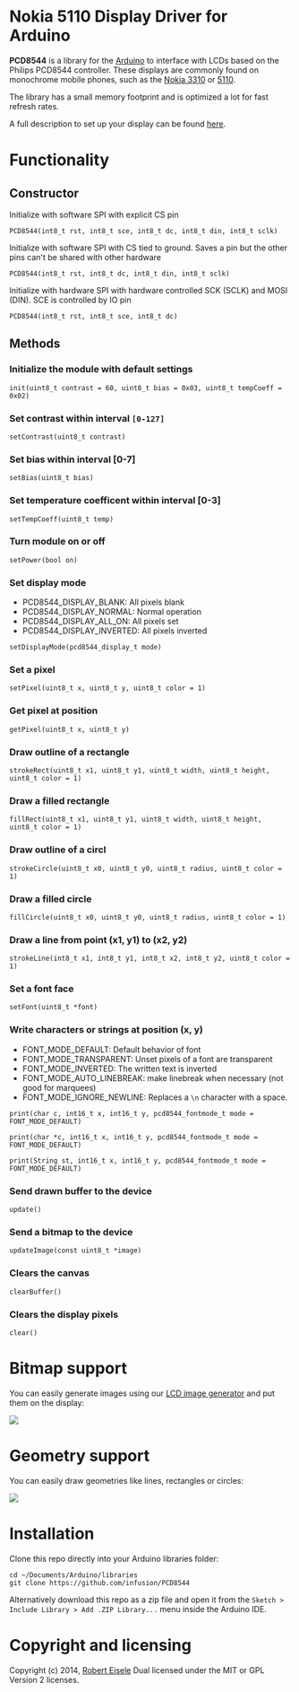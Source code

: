 
# Nokia 5110 Display Driver for Arduino

**PCD8544** is a library for the [Arduino](http://arduino.cc/) to interface with LCDs based on the
Philips PCD8544 controller. These displays are commonly found on monochrome mobile phones, such as the
[Nokia 3310](http://en.wikipedia.org/wiki/Nokia_3310) or [5110](http://en.wikipedia.org/wiki/Nokia_5110). 

The library has a small memory footprint and is optimized a lot for fast refresh rates. 

A full description to set up your display can be found [here](https://www.xarg.org/2014/06/how-to-use-a-nokia-5110-graphical-display-with-arduino/).

# Functionality

## Constructor

Initialize with software SPI with explicit CS pin

```
PCD8544(int8_t rst, int8_t sce, int8_t dc, int8_t din, int8_t sclk)
```


Initialize with software SPI with CS tied to ground. Saves a pin but the other pins can't be shared with other hardware
```
PCD8544(int8_t rst, int8_t dc, int8_t din, int8_t sclk)
```

Initialize with hardware SPI with hardware controlled SCK (SCLK) and MOSI (DIN). SCE is controlled by IO pin
```
PCD8544(int8_t rst, int8_t sce, int8_t dc)
```


## Methods

### Initialize the module with default settings

```
init(uint8_t contrast = 60, uint8_t bias = 0x03, uint8_t tempCoeff = 0x02)
```


### Set contrast within interval `[0-127]`

```
setContrast(uint8_t contrast)
```

### Set bias within interval [0-7]

```
setBias(uint8_t bias)
```

### Set temperature coefficent within interval [0-3]

```
setTempCoeff(uint8_t temp)
```

### Turn module on or off

```
setPower(bool on)
```

### Set display mode

- PCD8544_DISPLAY_BLANK: All pixels blank
- PCD8544_DISPLAY_NORMAL: Normal operation
- PCD8544_DISPLAY_ALL_ON: All pixels set
- PCD8544_DISPLAY_INVERTED: All pixels inverted

```
setDisplayMode(pcd8544_display_t mode)
```

### Set a pixel

```
setPixel(uint8_t x, uint8_t y, uint8_t color = 1)
```

### Get pixel at position

```
getPixel(uint8_t x, uint8_t y)
```

### Draw outline of a rectangle

```
strokeRect(uint8_t x1, uint8_t y1, uint8_t width, uint8_t height, uint8_t color = 1)
```

### Draw a filled rectangle

```
fillRect(uint8_t x1, uint8_t y1, uint8_t width, uint8_t height, uint8_t color = 1)
```

### Draw outline of a circl

```
strokeCircle(uint8_t x0, uint8_t y0, uint8_t radius, uint8_t color = 1)
```

### Draw a filled circle

```
fillCircle(uint8_t x0, uint8_t y0, uint8_t radius, uint8_t color = 1)
```

### Draw a line from point (x1, y1) to (x2, y2)

```
strokeLine(int8_t x1, int8_t y1, int8_t x2, int8_t y2, uint8_t color = 1)
```

### Set a font face

```
setFont(uint8_t *font)
```

### Write characters or strings at position (x, y)

- FONT_MODE_DEFAULT: Default behavior of font
- FONT_MODE_TRANSPARENT: Unset pixels of a font are transparent
- FONT_MODE_INVERTED: The written text is inverted
- FONT_MODE_AUTO_LINEBREAK: make linebreak when necessary (not good for marquees)
- FONT_MODE_IGNORE_NEWLINE: Replaces a `\n` character with a space.

```
print(char c, int16_t x, int16_t y, pcd8544_fontmode_t mode = FONT_MODE_DEFAULT)
```

```
print(char *c, int16_t x, int16_t y, pcd8544_fontmode_t mode = FONT_MODE_DEFAULT)
```

```
print(String st, int16_t x, int16_t y, pcd8544_fontmode_t mode = FONT_MODE_DEFAULT)
```


### Send drawn buffer to the device

```
update()
```

### Send a bitmap to the device

```
updateImage(const uint8_t *image)
```

### Clears the canvas

```
clearBuffer()
```

### Clears the display pixels

```
clear()
```

# Bitmap support

You can easily generate images using our [LCD image generator](https://www.xarg.org/tools/lcd-image-generator/) and put them on the display:

![](https://www.xarg.org/image/nokia5110/nokia5110-cat.jpg)

# Geometry support

You can easily draw geometries like lines, rectangles or circles:

![](https://www.xarg.org/image/nokia5110/nokia5110-pyramid.jpg)

# Installation

Clone this repo directly into your Arduino libraries folder:

```
cd ~/Documents/Arduino/libraries
git clone https://github.com/infusion/PCD8544
```

Alternatively download this repo as a zip file and open it from the `Sketch > Include Library > Add .ZIP Library...` menu inside the Arduino IDE. 

Copyright and licensing
===
Copyright (c) 2014, [Robert Eisele](https://www.xarg.org/)
Dual licensed under the MIT or GPL Version 2 licenses.
